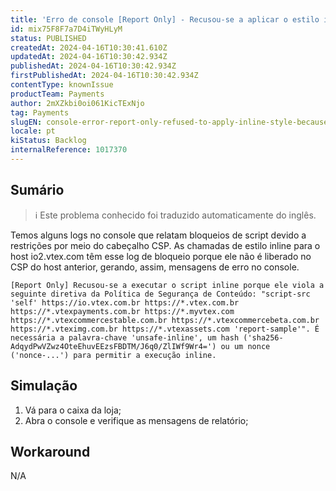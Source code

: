 ```yaml
---
title: 'Erro de console [Report Only] - Recusou-se a aplicar o estilo inline porque ele viola a seguinte segurança de conteúdo'
id: mix75F8F7a7D4iTWyHLyM
status: PUBLISHED
createdAt: 2024-04-16T10:30:41.610Z
updatedAt: 2024-04-16T10:30:42.934Z
publishedAt: 2024-04-16T10:30:42.934Z
firstPublishedAt: 2024-04-16T10:30:42.934Z
contentType: knownIssue
productTeam: Payments
author: 2mXZkbi0oi061KicTExNjo
tag: Payments
slugEN: console-error-report-only-refused-to-apply-inline-style-because-it-violates-the-following-content-security
locale: pt
kiStatus: Backlog
internalReference: 1017370
---
```


## Sumário

>ℹ️ Este problema conhecido foi traduzido automaticamente do inglês.


Temos alguns logs no console que relatam bloqueios de script devido a restrições por meio do cabeçalho CSP.
As chamadas de estilo inline para o host io2.vtex.com têm esse log de bloqueio porque ele não é liberado no CSP do host anterior, gerando, assim, mensagens de erro no console.


    [Report Only] Recusou-se a executar o script inline porque ele viola a seguinte diretiva da Política de Segurança de Conteúdo: "script-src 'self' https://io.vtex.com.br https://*.vtex.com.br https://*.vtexpayments.com.br https://*.myvtex.com https://*.vtexcommercestable.com.br https://*.vtexcommercebeta.com.br https://*.vteximg.com.br https://*.vtexassets.com 'report-sample'". É necessária a palavra-chave 'unsafe-inline', um hash ('sha256-AdqydPwVZwz4OteEhuvEEzsFBDTM/J6q0/ZlIWf9Wr4=') ou um nonce ('nonce-...') para permitir a execução inline.



## Simulação



1. Vá para o caixa da loja;
2. Abra o console e verifique as mensagens de relatório;



## Workaround


N/A





